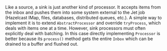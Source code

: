 Like a source, a sink is just another kind of processor. It accepts
items from the inbox and pushes them into some system external to the
Jet job (Hazelcast IMap, files, databases, distributed queues, etc.). A
simple way to implement it is to extend `AbstractProcessor` and override
`tryProcess`, which deals with items one at a time. However, sink
processors must often explicitly deal with batching. In this case
directly implementing `Processor` is better because its `process()`
method gets the entire `Inbox` which can be drained to a buffer and
flushed out.

